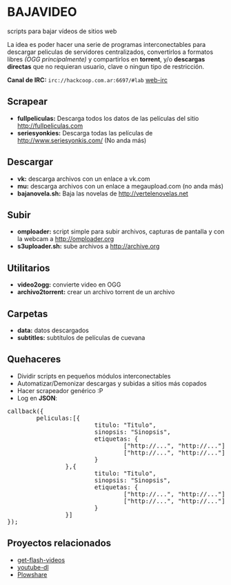 BAJAVIDEO
=========

scripts para bajar vídeos de sitios web 

La idea es poder hacer una serie de programas interconectables para descargar peliculas de servidores 
centralizados, convertirlos a formatos libres *(OGG principalmente)* y compartirlos en **torrent**, y/o 
**descargas directas** que no requieran usuario, clave o ningun tipo de restricción.

**Canal de IRC:** `irc://hackcoop.com.ar:6697/#lab` [web-irc](http://hackcoop.com.ar:8338/?channels=#lab)


Scrapear
--------

- **fullpeliculas:** Descarga todos los datos de las películas del sitio http://fullpeliculas.com
- **seriesyonkies:** Descarga todas las películas de http://www.seriesyonkis.com/ (No anda más)

Descargar
---------

- **vk:** descarga archivos con un enlace a vk.com
- **mu:** descarga archivos con un enlace a megaupload.com (no anda más)
- **bajanovela.sh:** Baja las novelas de http://vertelenovelas.net

Subir
-----

- **omploader:** script simple para subir archivos, capturas de pantalla y con la webcam a http://omploader.org
- **s3uploader.sh:** sube archivos a http://archive.org

Utilitarios
-----------

- **video2ogg:** convierte video en OGG
- **archivo2torrent:** crear un archivo torrent de un archivo

Carpetas
--------

- **data:** datos descargados
- **subtitles:** subtítulos de películas de cuevana

Quehaceres
----------

- Dividir scripts en pequeños módulos interconectables
- Automatizar/Demonizar descargas y subidas a sitios más copados
- Hacer scrapeador genérico :P
- Log en **JSON**:

<pre>
callback({
        peliculas:[{
                        titulo: "Titulo",
                        sinopsis: "Sinopsis",
                        etiquetas: {
                                ["http://...", "http://..."],
                                ["http://...", "http://..."],
                        }
                },{
                        titulo: "Titulo",
                        sinopsis: "Sinopsis",
                        etiquetas: {
                                ["http://...", "http://..."],
                                ["http://...", "http://..."],
                        }
                }]
});
</pre>



Proyectos relacionados
----------------------

- [get-flash-videos](https://code.google.com/p/get-flash-videos/)
- [youtube-dl](http://rg3.github.com/youtube-dl/)
- [Plowshare](https://code.google.com/p/plowshare/)

